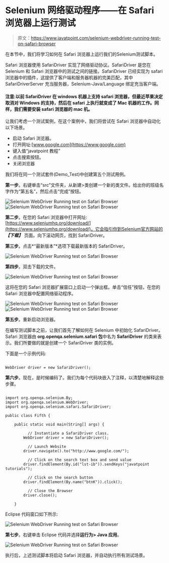 # Selenium 网络驱动程序——在 Safari 浏览器上运行测试

> 原文：<https://www.javatpoint.com/selenium-webdriver-running-test-on-safari-browser>

在本节中，我们将学习如何在 Safari 浏览器上运行我们的Selenium测试脚本。

Safari 浏览器使用 SafariDriver 实现了网络驱动协议。SafariDriver 是您在 Selenium 和 Safari 浏览器中的测试之间的链接。SafariDriver 已经实现为 safari 浏览器中的插件，这提供了客户端和服务器机器的完美匹配，其中 SafariDriverServer 充当服务器，Selenium-Java/Language 绑定充当客户端。

#### 注意:以前 SafariDriver 在 windows 机器上支持 safari 浏览器，但最近苹果决定取消对 Windows 的支持，然后在 safari 上执行就变成了 Mac 机器的工作。同样，我们需要安装 safari 浏览器的 mac 机。

让我们考虑一个测试案例，在这个案例中，我们将尝试在 Safari 浏览器中自动化以下场景。

*   启动 Safari 浏览器。
*   打开网址:[www.google.com](https://www.google.com)
*   键入值“javatpoint 教程”
*   点击搜索按钮。
*   关闭浏览器

我们将在同一个测试套件(Demo_Test)中创建第五个测试用例。

**第一步**。右键单击“src”文件夹，从新建>类创建一个新的类文件。给出你的班级名字作为“第五名”，然后点击“完成”按钮。

![Selenium WebDriver Running test on Safari Browser](img/eeb0c0f48dc1bfaaae4a1bbf4881ad07.png) ![Selenium WebDriver Running test on Safari Browser](img/45cf7a396220b75a1618cb6c43583b80.png)

**第二步**。在您的 Safari 浏览器中打开网址:[https://www.seleniumhq.org/download/](https://www.seleniumhq.org/download/)。它会指引你到Selenium官方网站的 ***【下载】*** 页面。向下滚动网页，找到 SafariDriver。

**第三步**。点击*“最新版本”*选项下载最新版本的 SafariDriver。

![Selenium WebDriver Running test on Safari Browser](img/dee15c10781973b3256f20a8eb7c45b3.png)

**第四步**。双击下载的文件。

![Selenium WebDriver Running test on Safari Browser](img/8ac1002840dc2e7a3b05261d1098610c.png)

这将在您的 Safari 浏览器扩展窗口上启动一个弹出框。单击“信任”按钮，在您的 Safari 浏览器中配置网络驱动程序。

![Selenium WebDriver Running test on Safari Browser](img/66e477eba7b539eb1fd9679c402fecaf.png)
![Selenium WebDriver Running test on Safari Browser](img/08d7298810eb95a97c363664afb0fa70.png)

**第五步**。重新启动浏览器。

在编写测试脚本之前，让我们首先了解如何在 Selenium 中初始化 SafariDriver。Safari 浏览器由 **org.openqa.selenium.safari 包**中名为 **SafariDriver** 的类来表示。我们所要做的就是创建一个 SafariDriver 类的实例。

下面是一个示例代码:

```

WebDriver driver = new SafariDriver();

```

**第六步**。现在，是时候编码了。我们为每个代码块嵌入了注释，以清楚地解释这些步骤。

```

import org.openqa.selenium.By;
import org.openqa.selenium.WebDriver;
import org.openqa.selenium.safari.SafariDriver;

public class Fifth {

	public static void main(String[] args) {

		  // Instantiate a SafariDriver class. 	
		WebDriver driver = new SafariDriver();

		  // Launch Website
		driver.navigate().to("http://www.google.com/");

		  // Click on the search text box and send value
		driver.findElement(By.id("lst-ib")).sendKeys("javatpoint tutorials");

		  // Click on the search button
		driver.findElement(By.name("btnK")).click();

		  // Close the Browser
		driver.close();

	}

```

Eclipse 代码窗口如下所示:

![Selenium WebDriver Running test on Safari Browser](img/825859a447d873bacbd567ced576193b.png)

**第七步**。右键单击 Eclipse 代码并选择**运行为> Java 应用**。

![Selenium WebDriver Running test on Safari Browser](img/70d49521dc54bd2a3c7eafc73c326a96.png)

执行后，上述测试脚本将启动 Safari 浏览器，并自动执行所有测试场景。